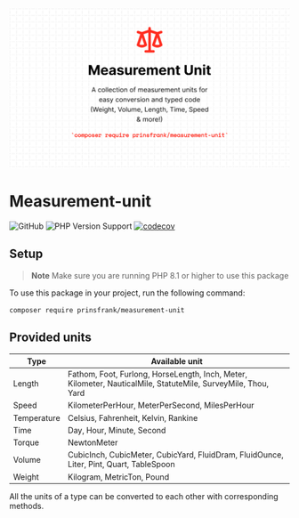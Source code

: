 <picture>
  <source srcset="docs/images/banner_dark.png" media="(prefers-color-scheme: dark)">
  <img src="docs/images/banner_light.png" alt="Banner">
</picture>

# Measurement-unit

![GitHub](https://img.shields.io/github/license/prinsfrank/measurement-unit)
![PHP Version Support](https://img.shields.io/packagist/php-v/prinsfrank/measurement-unit)
[![codecov](https://codecov.io/gh/PrinsFrank/measurement-unit/branch/main/graph/badge.svg?token=9O3VB563MU)](https://codecov.io/gh/PrinsFrank/measurement-unit)

## Setup

> **Note**
> Make sure you are running PHP 8.1 or higher to use this package

To use this package in your project, run the following command:

```shell
composer require prinsfrank/measurement-unit
```

## Provided units

| Type        | Available unit                                                                                                |
|-------------|---------------------------------------------------------------------------------------------------------------|
| Length      | Fathom, Foot, Furlong, HorseLength, Inch, Meter, Kilometer, NauticalMile, StatuteMile, SurveyMile, Thou, Yard |
| Speed       | KilometerPerHour, MeterPerSecond, MilesPerHour                                                                |
| Temperature | Celsius, Fahrenheit, Kelvin, Rankine                                                                          |
| Time        | Day, Hour, Minute, Second                                                                                     |
| Torque      | NewtonMeter                                                                                                   |
| Volume      | CubicInch, CubicMeter, CubicYard, FluidDram, FluidOunce, Liter, Pint, Quart, TableSpoon                       |
| Weight      | Kilogram, MetricTon, Pound                                                                                    |

All the units of a type can be converted to each other with corresponding methods.
